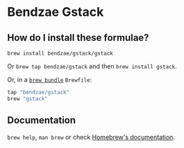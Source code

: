 # Bendzae Gstack

## How do I install these formulae?

`brew install bendzae/gstack/gstack`

Or `brew tap bendzae/gstack` and then `brew install gstack`.

Or, in a [`brew bundle`](https://github.com/Homebrew/homebrew-bundle) `Brewfile`:

```ruby
tap "bendzae/gstack"
brew "gstack"
```

## Documentation

`brew help`, `man brew` or check [Homebrew's documentation](https://docs.brew.sh).
